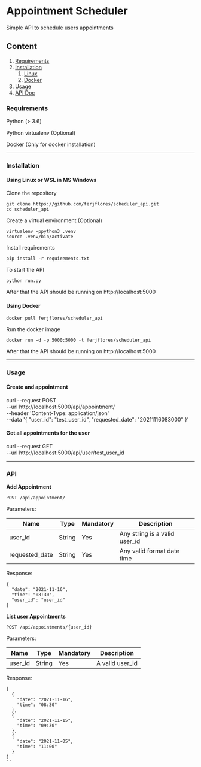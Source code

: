 # Appointment Scheduler

Simple API to schedule users appointments


## Content
1. [Requirements](#Requirements)
2. [Installation](#Installation)
   1. [Linux](#Linux) 
   2. [Docker](#Docker)
3. [Usage](#Usage)
4. [API Doc](#API)

### Requirements
Python (> 3.6)

Python virtualenv (Optional)

Docker (Only for docker installation)
***

### Installation

#### Using Linux or WSL in MS Windows
Clone the repository
```
git clone https://github.com/ferjflores/scheduler_api.git
cd scheduler_api
```
Create a virtual environment (Optional)
```
virtualenv -ppython3 .venv
source .venv/bin/activate
```
Install requirements
```
pip install -r requirements.txt
```
To start the API
```
python run.py
```
After that the API should be running on http://localhost:5000


#### Using Docker
```
docker pull ferjflores/scheduler_api
```
Run the docker image
```
docker run -d -p 5000:5000 -t ferjflores/scheduler_api
```
After that the API should be running on http://localhost:5000

***

### Usage

#### Create and appointment
curl --request POST \
  --url http://localhost:5000/api/appointment/ \
  --header 'Content-Type: application/json' \
  --data '{
	"user_id": "test_user_id",
	"requested_date": "20211116083000"
}'

#### Get all appointments for the user
curl --request GET \
  --url http://localhost:5000/api/user/test_user_id

***

### API 

**Add Appointment**
```
POST /api/appointment/
```
Parameters:

|Name | Type | Mandatory | Description |
|----|----|-----|----|
|user_id  | String | Yes | Any string is a valid user_id |
|requested_date | String | Yes | Any valid format date time |

Response:
```
{
  "date": "2021-11-16",
  "time": "08:30",
  "user_id": "user_id"
}
```

**List user Appointments**
```
POST /api/appointments/{user_id}
```
Parameters:

|Name | Type | Mandatory | Description |
|----|----|-----|----|
|user_id  | String | Yes | A valid user_id |

Response:

```
[
  {
    "date": "2021-11-16",
    "time": "08:30"
  },
  {
    "date": "2021-11-15",
    "time": "09:30"
  },
  {
    "date": "2021-11-05",
    "time": "11:00"
  }
]
``


